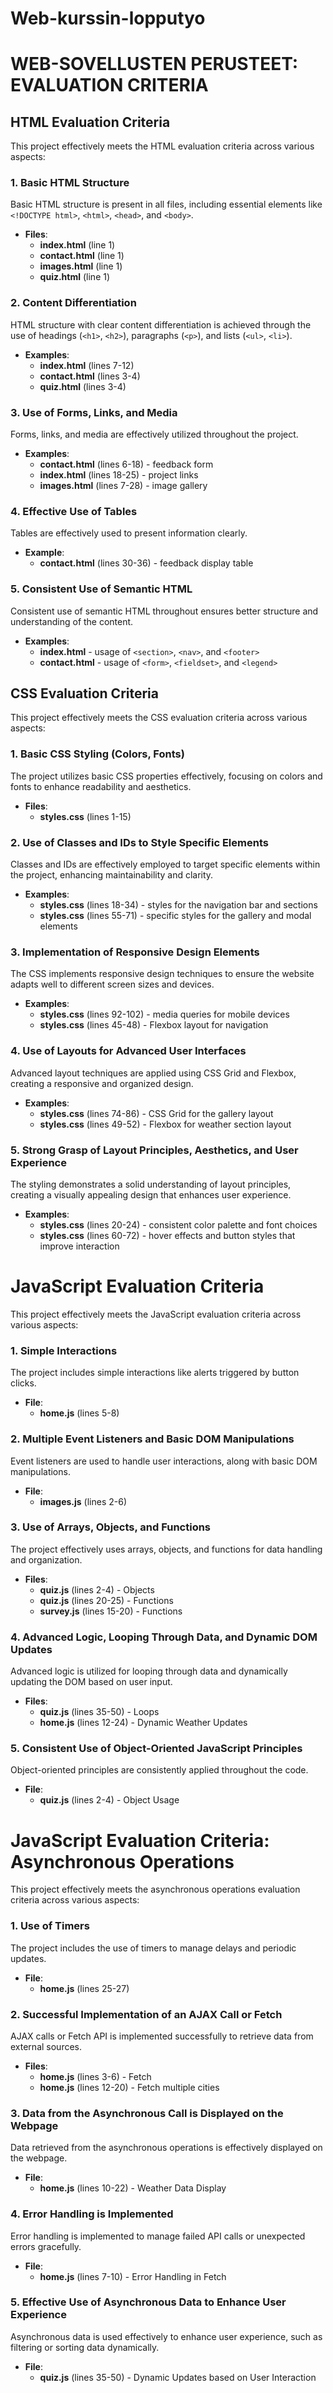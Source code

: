 # Web-kurssin-lopputyo

# WEB-SOVELLUSTEN PERUSTEET: EVALUATION CRITERIA

## HTML Evaluation Criteria

This project effectively meets the HTML evaluation criteria across various aspects:

### 1. Basic HTML Structure
Basic HTML structure is present in all files, including essential elements like `<!DOCTYPE html>`, `<html>`, `<head>`, and `<body>`.
- **Files**: 
  - **index.html** (line 1)
  - **contact.html** (line 1)
  - **images.html** (line 1)
  - **quiz.html** (line 1)

### 2. Content Differentiation
HTML structure with clear content differentiation is achieved through the use of headings (`<h1>`, `<h2>`), paragraphs (`<p>`), and lists (`<ul>`, `<li>`).
- **Examples**:
  - **index.html** (lines 7-12)
  - **contact.html** (lines 3-4)
  - **quiz.html** (lines 3-4)

### 3. Use of Forms, Links, and Media
Forms, links, and media are effectively utilized throughout the project.
- **Examples**:
  - **contact.html** (lines 6-18) - feedback form
  - **index.html** (lines 18-25) - project links
  - **images.html** (lines 7-28) - image gallery

### 4. Effective Use of Tables
Tables are effectively used to present information clearly.
- **Example**:
  - **contact.html** (lines 30-36) - feedback display table

### 5. Consistent Use of Semantic HTML
Consistent use of semantic HTML throughout ensures better structure and understanding of the content.
- **Examples**:
  - **index.html** - usage of `<section>`, `<nav>`, and `<footer>`
  - **contact.html** - usage of `<form>`, `<fieldset>`, and `<legend>`


## CSS Evaluation Criteria

This project effectively meets the CSS evaluation criteria across various aspects:

### 1. Basic CSS Styling (Colors, Fonts)
The project utilizes basic CSS properties effectively, focusing on colors and fonts to enhance readability and aesthetics.
- **Files**:
  - **styles.css** (lines 1-15)

### 2. Use of Classes and IDs to Style Specific Elements
Classes and IDs are effectively employed to target specific elements within the project, enhancing maintainability and clarity.
- **Examples**:
  - **styles.css** (lines 18-34) - styles for the navigation bar and sections
  - **styles.css** (lines 55-71) - specific styles for the gallery and modal elements

### 3. Implementation of Responsive Design Elements
The CSS implements responsive design techniques to ensure the website adapts well to different screen sizes and devices.
- **Examples**:
  - **styles.css** (lines 92-102) - media queries for mobile devices
  - **styles.css** (lines 45-48) - Flexbox layout for navigation

### 4. Use of Layouts for Advanced User Interfaces
Advanced layout techniques are applied using CSS Grid and Flexbox, creating a responsive and organized design.
- **Examples**:
  - **styles.css** (lines 74-86) - CSS Grid for the gallery layout
  - **styles.css** (lines 49-52) - Flexbox for weather section layout

### 5. Strong Grasp of Layout Principles, Aesthetics, and User Experience
The styling demonstrates a solid understanding of layout principles, creating a visually appealing design that enhances user experience.
- **Examples**:
  - **styles.css** (lines 20-24) - consistent color palette and font choices
  - **styles.css** (lines 60-72) - hover effects and button styles that improve interaction


# JavaScript Evaluation Criteria

This project effectively meets the JavaScript evaluation criteria across various aspects:

### 1. Simple Interactions
The project includes simple interactions like alerts triggered by button clicks.
- **File**: 
  - **home.js** (lines 5-8)

### 2. Multiple Event Listeners and Basic DOM Manipulations
Event listeners are used to handle user interactions, along with basic DOM manipulations.
- **File**: 
  - **images.js** (lines 2-6)

### 3. Use of Arrays, Objects, and Functions
The project effectively uses arrays, objects, and functions for data handling and organization.
- **Files**: 
  - **quiz.js** (lines 2-4) - Objects
  - **quiz.js** (lines 20-25) - Functions
  - **survey.js** (lines 15-20) - Functions

### 4. Advanced Logic, Looping Through Data, and Dynamic DOM Updates
Advanced logic is utilized for looping through data and dynamically updating the DOM based on user input.
- **Files**: 
  - **quiz.js** (lines 35-50) - Loops
  - **home.js** (lines 12-24) - Dynamic Weather Updates

### 5. Consistent Use of Object-Oriented JavaScript Principles
Object-oriented principles are consistently applied throughout the code.
- **File**: 
  - **quiz.js** (lines 2-4) - Object Usage


# JavaScript Evaluation Criteria: Asynchronous Operations

This project effectively meets the asynchronous operations evaluation criteria across various aspects:

### 1. Use of Timers
The project includes the use of timers to manage delays and periodic updates.
- **File**: 
  - **home.js** (lines 25-27)

### 2. Successful Implementation of an AJAX Call or Fetch
AJAX calls or Fetch API is implemented successfully to retrieve data from external sources.
- **Files**: 
  - **home.js** (lines 3-6) - Fetch
  - **home.js** (lines 12-20) - Fetch multiple cities

### 3. Data from the Asynchronous Call is Displayed on the Webpage
Data retrieved from the asynchronous operations is effectively displayed on the webpage.
- **File**: 
  - **home.js** (lines 10-22) - Weather Data Display

### 4. Error Handling is Implemented
Error handling is implemented to manage failed API calls or unexpected errors gracefully.
- **File**: 
  - **home.js** (lines 7-10) - Error Handling in Fetch

### 5. Effective Use of Asynchronous Data to Enhance User Experience
Asynchronous data is used effectively to enhance user experience, such as filtering or sorting data dynamically.
- **File**: 
  - **quiz.js** (lines 35-50) - Dynamic Updates based on User Interaction



